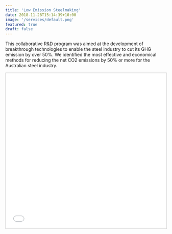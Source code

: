 ```yaml
---
title: 'Low Emission Steelmaking'
date: 2018-11-28T15:14:39+10:00
image: '/services/default.png'
featured: true
draft: false
---
```


This collaborative R&D program was aimed at the development of breakthrough technologies to enable the steel industry to cut its GHG emission by over 50%. We identified the most effective and economical methods for reducing the net CO2 emissions by 50% or more for the Australian steel industry.

<iframe src="//www.slideshare.net/slideshow/embed_code/key/tFOHfKtMdmsgVY" width="595" height="485" frameborder="0" marginwidth="0" marginheight="0" scrolling="no" style="border:1px solid #CCC; border-width:1px; margin-bottom:5px; max-width: 100%;" allowfullscreen>
[Presentation on Low Emission Steelmaking Process](https://www.slideshare.net/SharifJahanshahi/lowemission-integrated-steelmaking-process)

## Research Highlights

- Jahanshahi, S., Mathieson, J.G., Somerville, M.A., Haque, N., Norgate, T.E., Deev, A., Pan, Y., Xie, D., Ridgeway, P. and Zulli, P., (2015) Development of Low-Emission Integrated Steelmaking Process, J. Sustain. Metall., DOI 10.1007/s40831-015-0008-6.

- Jahanshahi, S and Xie, D (2012) Current status and future direction of CSIRO's dry slag granulation process with waste heat recovery. In: 5th International Congress on the Science and Technology of Steelmaking 2012 (ICS 2012); 1-3 October 2012; Dresden, Germany. ICS 2012 Organisers; 2012. 9p. CD ROM

## All Publications

- S. Jahanshahi, J. Mathieson, H. Reimink; Low Emission Steelmaking, Sustainable Metallurgy, DOI 10.1007/s40831-016-0065-5, 6, 2016

- M. Somerville, S. Jahanshahi; The effect of temperature and compression during pyrolysis on the density of charcoal made from Australian eucalypt wood; Renewable energy 80, 471-478, 29, 2015

- Mathieson, J.G, Somerville, M.A, Deev, A. and Jahanshahi, S. (2015). Chapter 19: “Utilization of biomass as an alternative fuel in ironmaking”, in Iron Ore Mineralogy, Processing and Environmental Sustainability, pp.581-614, Edited by Liming Lu, Woodhead publishing series in Metals and Surface Engineering, UK.

- Jahanshahi, S., Mathieson, J.G., and Reimink, H. Low Emission Steelmaking, Journal of Sustainable Metallurgy, 2016, June, pp 1-6, DOI 10.1007/s40831-016-0065-5.

- Somerville, Michael; and Jahanshahi Sharif; The effect of temperature and compression during pyrolysis on the density of charcoal made from Australian eucalypt wood, Journal of Renewal Energy, 2015, 8, 31, pp. 471-478.

- Jahanshahi, S., Mathieson, J.G., Somerville, M.A., Haque, N., Norgate, T.E., Deev, A., Pan, Y., Xie, D., Ridgeway, P. and Zulli, P., Development of Low-Emission Integrated Steelmaking Process, J. Sustain. Metall., 2015, DOI 10.1007/s40831-015-0008-6.

- Lu, Liming; Adam, Matt; Kilburn, Matt; Hapugoda, Sarath; Somerville, Michael; Jahanshahi, Sharif; Mathieson, John (2013) Substitution of charcoal for coke breeze in iron ore sintering, ISIJ International, 53(9), 1607-1616.

- Mathieson, John; Rogers, Harold; Somerville, Michael; Jahanshahi, Sharif (2012) Reducing net CO2 emissions using charcoal as a blast furnace tuyere injectant, ISIJ International, 52 (8), 1489-1496.

- Norgate, Terry; Haque, Nawshad; Somerville, Michael; Jahanshahi, Sharif (2012) Biomass as a source of renewable carbon for iron and steelmaking, ISIJ International, 52 (8), 1472-1481.

- Jahanshahi, S. (2008). Harnessing biomass to fuel Australia’s growth; ATSE Focus Green Power, 152, October pp. 24-25.

- Jahanshahi, S. (2008) Emerging Technologies for deep cuts in greenhouse gas emissions by the steel industry, AusIMM Bulletin, 5, 22-28.

- Xie, D., Washington, B.M., Norgate, T.E., Jahanshahi, S. (2005) Dry granulation of slags - turning waste into valuable products, Current advances in materials and processes (CAMP-ISIJ), 18(4), 1088-1091.

- Jahanshahi, Sharif; Deev, Alex; Haque, Nawshad; Lu, Liming; Mathieson, John; Norgate, Terry (2014) Current status and future direction of low-emission Integrated Steelmaking Process. In: Mackey, P.J.; Grimsey, E.J.; Jones, R.T.; Brooks, G.A., editor/s. Celebrating the Megascale: Proceedings of the Extraction and Processing Division Symposium on Pyrometallurgy in Honor of David G.C. Robertson; 16-20 February 2014; San Diego, California, USA. John Wiley & Sons on behalf of The Minerals, Metals & Materials Society (TMS); 2014. 303-316.

- Deev, Alex; Jahanshahi, Sharif (2012) Development of a pyrolysis technology to produce large quantities of charcoal for the iron and steel industry. In: 6th International Congress on the Science & Technology of Ironmaking - ICSTI 2012; 14-18 October 2012; Rio de Janeiro, Brazil. Brazilian Association for Metallurgy, Materials and Mining (ABM); 2012. 1132-1142.

- Jahanshahi, Sharif; Pan, Yuhua; Xie, Dongsheng (2012) Some fundamental aspects of the dry slag granulation process. In: 9th International Conference on Molten Slags, Fluxes and Salts (MOLTEN12); 27-30 May 2012; Beijing, China. Chinese Society for Metals; 2012. 12p. CD ROM.

- Jahanshahi, Sharif; Xie, Dongsheng (2012) Current status and future direction of CSIRO's dry slag granulation process with waste heat recovery. In: 5th International Congress on the Science and Technology of Steelmaking 2012 (ICS 2012); 1-3 October 2012; Dresden, Germany. ICS 2012 Organisers; 2012. 9p. CD ROM.

- Lu, Liming; Adam, Matt; Somerville, Michael; Hapugoda, Sarath; Jahanshahi, Sharif; Mathieson, John (2012) Iron ore sintering with charcoal. In: 6th International Congress on the Science & Technology of Ironmaking - ICSTI 2012; 14-18 October 2012; Rio de Janeiro, Brazil. Brazilian Association for Metallurgy, Materials and Mining (ABM); 2012. 1121-1131.

- Mathieson, John; Norgate, Terry; Jahanshahi, Sharif; Somerville, Michael; Haque, Nawshad; Deev, Alex; Ridgeway, Philip; Zulli, Paul (2012) The potential for charcoal to reduce net greenhouse gas emissions from the Australian steel industry. In: 6th International Congress on the Science & Technology of Ironmaking - ICSTI 2012; 14-18 October 2012; Rio de Janeiro, Brazil. Brazilian Association for Metallurgy, Materials and Mining (ABM); 2012. 1602-1613.

- Norgate, Terry; Xie, Dongsheng; Jahanshahi, Sharif (2012) Economic and environmental evaluation of slag dry granulation. In: SCANMET IV - 4th International Conference on Process Development in Iron and Steelmaking; 10-13 June 2012; Lulea, Sweden. Lulea, Sweden: SCANMET Organisers; 2012. 10p. CD ROM.

- Norgate, Terry; Xie, Dongsheng; Jahanshahi, Sharif (2012) Technical and economic evaluation of slag dry granulation. In: AISTech 2012 - The Iron & Steel Technology Conference and Exposition; 7-10 May 2012; Atlanta, Georgia, USA. Association for Iron & Steel Technology (AIST); 2012. 35-46.

- Jahanshahi, Sharif; Xie, Dongsheng; Pan, Yuhua (2011) Dry granulation of molten slags: an attractive option for sustainable processing. In: Mario Sanchez, editor/s. Clean Mining 2011 - 9th International Conference on Clean Technologies for the Mining Industry; 10-12 April 2011; Santiago, Chile. Santiago, Chile: Gecamin, Chile; 2011. CD ROM.

- Jahanshahi, Sharif; Xie, Dongsheng; Pan, Yuhua; Ridgeway, Philip; Mathieson, John (2011) Dry slag granulation with integrated heat recovery. In: 1st International Conference on Energy Efficiency and CO2 Reduction in the Steel Industry (EECR Steel 2011) - incorporated in METEC InSteelCon 2011; 27 June - 1 July 2011; Dusseldorf, Germany. The Steel Institute VDEh; 2011. Session 13, 7 pages. CD ROM.

- Mathieson, John; Rogers, Harold; Somerville, Michael; Jahanshahi, Sharif; Ridgeway, Philip (2011) Potential for the use of biomass in the iron and steel industry. In: Chemeca 2011; 18-21 September 2011; Sydney, NSW, Australia. Engineers Australia; 2011. 1065-1076.

- Norgate, Terry; Haque, Nawshad; Somerville, Michael; Jahanshahi, Sharif (2011) The greenhouse gas footprint of charcoal production and of some applications in steelmaking. In: 7th Australian Conference on Life Cycle Assessment; 9-10 March 2011; Melbourne, Vic, Australia. Australian Life Cycle Assessment Society; 2011. 12p. CD ROM.

- Somerville, Michael; Davies, Michael; Mathieson, John; Ridgeway, Philip; Jahanshahi, Sharif (2011) Addition of renewable carbon to liquid steel: Plant trials at OneSteel Sydney Steel Mill. In: Chemeca 2011; 18-21 September 2011; Sydney, NSW, Australia. CD ROM.

- Mathieson, John, Rogers, Harold, Somerville, Michael, Ridgeway, Philip, Jahanshahi, Sharif (2011) Use of biomass in the iron and steel industry - An Australian perspective. In: 1st International Conference on Energy Efficiency and CO2 Reduction in the Steel Industry (EECR Steel 2011) - incorporated in METEC InSteelCon 2011; 27 June - 1 July 2011; Dusseldorf, Germany. The Steel Institute VDEh; 2011. 10p. CD ROM.

- Somerville, Michael, Davies, Michael, Mathieson, John, Ridgeway, Philip, Jahanshahi, Sharif (2011) Addition of renewable carbon to liquid steel: Plant trials at OneSteel Sydney Steel Mill. In: Chemeca 2011; 18-21 September 2011; Sydney, NSW, Australia. Engineers Australia; 2011. Paper 310. CD ROM.

- Krull, Evelyn, Kookana, Rai, Smernik, Ronald, McBeath, Anna, Jahanshahi, Sharif, McGowan, Janine (2010) Agronomic and environmental implications of biochar sourcing, production and application. In: 3rd International Biochar Conference IBI 2010 Progressing from Terra Preta de Indois to the Whole World; 13-16 September 2010; Rio de Janeiro. IBI; 2010. CD ROM.

- Somerville, M.A., Jahanshahi, S., Ridgeway, P., Davies, M., Mathieson, J.G. (2010) Sustainable carbon in steel making: Plant trials at the Sydney steel mill. In: Sustainable Mining 2010 - The Business Case; 17-19 August 2010; Kalgoorlie, WA, Australia. AusIMM; 2010. 38-52.

- Xie, D., Jahanshahi, S., Norgate, T.E. (2010) Dry granulation to provide a sustainable solution for slag treatment. In: Sustainable Mining 2010 - The Business Case; 17-19 August 2010; Kalgoorlie, WA, Australia. AusIMM; 2010. 22-28.

- Xie, Dongsheng, Norgate, Terry, Jahanshahi, Sharif (2010) A new integrated dry slag granulation and heat recovery process. In: Dr Robert McCaffrey, editor/s. The 6th Global Slag Conference; 22-23 November 2010; Sydney, Australia. Surrey, UK: PRo Publications International Ltd; 2010. Paper 11, CD ROM.

- Somerville, M. A., Mathieson, J. G., Ridgeway, P. and Jahanshahi, S. (2009) Preparation of low volatile charcoal for liquid steel recarburisation plant trials. In: 1st Asia Pacific Biochar Conference, 17-20 May 2009, Gold Coast, Qld, Australia.  50.  CD ROM.

- Somerville, M. A., Mathieson, J. G., Ridgeway, P. and Jahanshahi, S. (2009) Development of sustainable fuels and reductants for the iron and steel industry In: 1st Asia Pacific Biochar Conference, 17-20 May 2009, Gold Coast, Qld, Australia.  60.  CD ROM.

- Xie, D., and Jahanshahi, S. (2008) Waste Heat Recovery from Molten Slags, In: ICS2008, 4th International Congress on the Science and Technology of Steelmaking, Gifu, Japan, 6-8 October 2008, CD ROM, 674-678.

- Jahanshahi, S., Mathieson, J. G., and Ridgeway, P. (2008) Overview of the CO2 breakthrough program and linkage to IISI. In: CSRP'08: 2nd Annual Conference, 18-19 November 2008, Brisbane, Qld, Australia, CD ROM, 17-20.

- Jahanshahi, S., Mathieson, J. G., Norgate, T. E., Ridgeway, P., Somerville, M. A., and Xie, D. (2008) Opportunities for reducing energy consumption and greenhouse gas emissions in metal production. In: 3rd International Symposium on Sustainable Material Engineering, 4-5 October 2008, Sendai, Japan.  4 pp.  CD ROM.

- Haque, M. N., Somerville, M. A., Jahanshahi, S., Mathieson, J. G, and Ridgeway, P. (2008)  Survey of sustainable biomass resources for the iron and steel industry. In: CSRP'08: 2nd Annual Conference, 18-19 November 2008, Brisbane, Qld, Australia.  21-22.

- Xie, D., Pan, Y., Flann, R. C., Washington, B. M., Sanetsis, S., Donnelly, J., Norgate, T. E., and Jahanshahi, S. (2007) Heat recovery from slag through dry granulation. In: 1st CSRP Annual Conference, 21-22 November 2007, Melbourne, Victoria, Australia.  29-30.

- Norgate, T. E., Xie, D., Jahanshahi, S., and Russell, M. (2007) Utilisation of slag waste heat in steel plants. In: 1st CSRP Annual Conference, 21-22 November 2007, Melbourne, Victoria, Australia.  25-27.

- Xie, D., Washington, B. M., Norgate, T. E., and Jahanshahi, S. (2005) Dry granulation of slags - turning waste into valuable products. Current Advances in Materials and Processes (CAMP-ISIJ), 18 (4): 1088-1091. 
